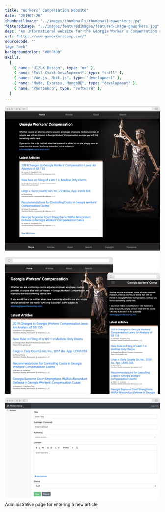 ```yaml
---
title: "Workers’ Compensation Website"
date: "201907-26"
thumbnailimage: "../images/thumbnails/thumbnail-gaworkers.jpg"
featuredimage: "../images/featuredimages/featured-image-gaworkers.jpg"
desc: "An informational website for the Georgia Worker’s Compensation system, built with Nuxt.js. My client had an old, non responsive HTML web site that they wanted to update. The goal was for the updated site to have a pleasing, responsive design, be searchable, and be easy to update and add articles to. For this I chose Nuxt.js, a framework for Vue.js that allows for server-side rendering and rapid development. I created a simple Node/MongoDB backend and built an admin area for site administrators to add authors and articles to the site. To aid in rapid developing, I used the Bootstrap 4 framework for both the user-facing and administrative areas of the web site."
url: "https://www.gaworkerscomp.com/"
sourcecode: ""
tag: "web"
backgroundcolor: "#0b0b0b"
skills:
  [
    { name: "UI/UX Design", type: "ux" },
    { name: "Full-Stack Development", type: "skill" },
    { name: "Vue.js, Nuxt.js", type: "development" },
    { name: "Node, Express, MongoDB", type: "development" },
    { name: "Photoshop", type: "software" },
  ]
---
```


![alt text](../images/screenshots/gaworkers-home.jpg "GA Workers Comp")
![alt text](../images/responsiveimages/responsive-images-gaworkers.jpg "GA Workers Comp")
![alt text](../images/screenshots/gaworkers-admin-article.png "GA Workers Admin")
Administrative page for entering a new article
